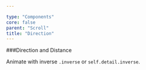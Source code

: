 ```yaml
---

type: "Components"
core: false
parent: "Scroll"
title: "Direction"
---
```


###Direction and Distance

Animate with inverse `.inverse` or `self.detail.inverse`.

<demo>
  <div class="gatsby_demo_item" data-iframe="iframe/demos/scroll/direction">
  </div>
</demo>
